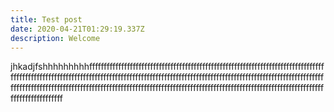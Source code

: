 ```yaml
---
title: Test post
date: 2020-04-21T01:29:19.337Z
description: Welcome
---
```

jhkadjfshhhhhhhhhfffffffffffffffffffffffffffffffffffffffffffffffffffffffffffffffffffffffffffffffffffffffffffffffffffffffffffffffffffffffffffffffffffffffffffffffffffffffffffffffffffffffffffffffffffffffffffffffffffffffffffffffffffffffffffffffffffffffffffffffffffffffffffffffffffffffffffffffffffffffffffffffffffffffffffffffffffffffffff